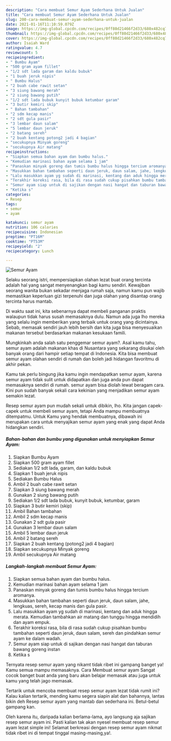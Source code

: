 ```yaml
---
description: "Cara membuat Semur Ayam Sederhana Untuk Jualan"
title: "Cara membuat Semur Ayam Sederhana Untuk Jualan"
slug: 200-cara-membuat-semur-ayam-sederhana-untuk-jualan
date: 2021-01-16T11:10:59.079Z
image: https://img-global.cpcdn.com/recipes/0ff80d21466f2d33/680x482cq70/semur-ayam-foto-resep-utama.jpg
thumbnail: https://img-global.cpcdn.com/recipes/0ff80d21466f2d33/680x482cq70/semur-ayam-foto-resep-utama.jpg
cover: https://img-global.cpcdn.com/recipes/0ff80d21466f2d33/680x482cq70/semur-ayam-foto-resep-utama.jpg
author: Isaiah Ward
ratingvalue: 4.7
reviewcount: 5
recipeingredient:
- " Bumbu Ayam"
- "500 gram ayam fillet"
- "1/2 sdt lada garam dan kaldu bubuk"
- "1 buah jeruk nipis"
- " Bumbu Halus"
- "2 buah cabe rawit setan"
- "3 siung bawang merah"
- "2 siung bawang putih"
- "1/2 sdt lada bubuk kunyit bubuk ketumbar garam"
- "3 butir kemiri skip"
- " Bahan tambahan"
- "2 sdm kecap manis"
- "2 sdt gula pasir"
- "3 lembar daun salam"
- "5 lembar daun jeruk"
- "2 batang sereh"
- "2 buah kentang potong2 jadi 4 bagian"
- "secukupnya Minyak goreng"
- "secukupnya Air matang"
recipeinstructions:
- "Siapkan semua bahan ayam dan bumbu halus."
- "Kemudian marinasi bahan ayam selama 1 jam"
- "Panaskan minyak goreng dan tumis bumbu halus hingga tercium aromanya."
- "Masukkan bahan tambahan seperti daun jeruk, daun salam, jahe, lengkuas, sereh, kecap manis dan gula pasir."
- "Lalu masukkan ayam yg sudah di marinasi, kentang dan aduk hingga merata. Kemudian tambahkan air matang dan tunggu hingga mendidih dan ayam empuk."
- "Terakhir koreksi rasa, bila di rasa sudah cukup pisahkan bumbu tambahan seperti daun jeruk, daun salam, sereh dan pindahkan semur ayam ke dalam wadah."
- "Semur ayam siap untuk di sajikan dengan nasi hangat dan taburan bawang goreng instan"
- "Ketika s"
categories:
- Resep
tags:
- semur
- ayam

katakunci: semur ayam 
nutrition: 106 calories
recipecuisine: Indonesian
preptime: "PT16M"
cooktime: "PT53M"
recipeyield: "2"
recipecategory: Lunch

---
```



![Semur Ayam](https://img-global.cpcdn.com/recipes/0ff80d21466f2d33/680x482cq70/semur-ayam-foto-resep-utama.jpg)

Selaku seorang istri, mempersiapkan olahan lezat buat orang tercinta adalah hal yang sangat menyenangkan bagi kamu sendiri. Kewajiban seorang  wanita bukan sekadar menjaga rumah saja, namun kamu pun wajib memastikan keperluan gizi terpenuhi dan juga olahan yang disantap orang tercinta harus mantab.

Di waktu  saat ini, kita sebenarnya dapat membeli panganan praktis walaupun tidak harus susah memasaknya dulu. Namun ada juga lho mereka yang selalu ingin memberikan yang terbaik untuk orang yang dicintainya. Sebab, memasak sendiri jauh lebih bersih dan kita juga bisa menyesuaikan makanan tersebut berdasarkan makanan kesukaan famili. 



Mungkinkah anda salah satu penggemar semur ayam?. Asal kamu tahu, semur ayam adalah makanan khas di Nusantara yang sekarang disukai oleh banyak orang dari hampir setiap tempat di Indonesia. Kita bisa membuat semur ayam olahan sendiri di rumah dan boleh jadi hidangan favoritmu di akhir pekan.

Kamu tak perlu bingung jika kamu ingin mendapatkan semur ayam, karena semur ayam tidak sulit untuk didapatkan dan juga anda pun dapat memasaknya sendiri di rumah. semur ayam bisa diolah lewat beragam cara. Kini pun sudah banyak sekali cara kekinian yang menjadikan semur ayam semakin lezat.

Resep semur ayam pun mudah sekali untuk dibikin, lho. Kita jangan capek-capek untuk membeli semur ayam, tetapi Anda mampu membuatnya ditempatmu. Untuk Kamu yang hendak membuatnya, dibawah ini merupakan cara untuk menyajikan semur ayam yang enak yang dapat Anda hidangkan sendiri.

<!--inarticleads1-->

##### Bahan-bahan dan bumbu yang digunakan untuk menyiapkan Semur Ayam:

1. Siapkan  Bumbu Ayam
1. Siapkan 500 gram ayam fillet
1. Sediakan 1/2 sdt lada, garam, dan kaldu bubuk
1. Siapkan 1 buah jeruk nipis
1. Sediakan  Bumbu Halus
1. Ambil 2 buah cabe rawit setan
1. Siapkan 3 siung bawang merah
1. Gunakan 2 siung bawang putih
1. Sediakan 1/2 sdt lada bubuk, kunyit bubuk, ketumbar, garam
1. Siapkan 3 butir kemiri (skip)
1. Ambil  Bahan tambahan
1. Ambil 2 sdm kecap manis
1. Gunakan 2 sdt gula pasir
1. Gunakan 3 lembar daun salam
1. Ambil 5 lembar daun jeruk
1. Ambil 2 batang sereh
1. Siapkan 2 buah kentang (potong2 jadi 4 bagian)
1. Siapkan secukupnya Minyak goreng
1. Ambil secukupnya Air matang




<!--inarticleads2-->

##### Langkah-langkah membuat Semur Ayam:

1. Siapkan semua bahan ayam dan bumbu halus.
1. Kemudian marinasi bahan ayam selama 1 jam
1. Panaskan minyak goreng dan tumis bumbu halus hingga tercium aromanya.
1. Masukkan bahan tambahan seperti daun jeruk, daun salam, jahe, lengkuas, sereh, kecap manis dan gula pasir.
1. Lalu masukkan ayam yg sudah di marinasi, kentang dan aduk hingga merata. Kemudian tambahkan air matang dan tunggu hingga mendidih dan ayam empuk.
1. Terakhir koreksi rasa, bila di rasa sudah cukup pisahkan bumbu tambahan seperti daun jeruk, daun salam, sereh dan pindahkan semur ayam ke dalam wadah.
1. Semur ayam siap untuk di sajikan dengan nasi hangat dan taburan bawang goreng instan
1. Ketika s




Ternyata resep semur ayam yang nikamt tidak ribet ini gampang banget ya! Kamu semua mampu memasaknya. Cara Membuat semur ayam Sangat cocok banget buat anda yang baru akan belajar memasak atau juga untuk kamu yang telah jago memasak.

Tertarik untuk mencoba membuat resep semur ayam lezat tidak rumit ini? Kalau kalian tertarik, mending kamu segera siapin alat dan bahannya, lantas bikin deh Resep semur ayam yang mantab dan sederhana ini. Betul-betul gampang kan. 

Oleh karena itu, daripada kalian berlama-lama, ayo langsung aja sajikan resep semur ayam ini. Pasti kalian tak akan nyesel membuat resep semur ayam lezat simple ini! Selamat berkreasi dengan resep semur ayam nikmat tidak ribet ini di tempat tinggal masing-masing,ya!.

